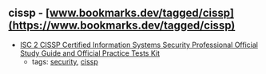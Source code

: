 cissp - [www.bookmarks.dev/tagged/cissp](https://www.bookmarks.dev/tagged/cissp)
---
* [ISC 2 CISSP Certified Information Systems Security Professional Official Study Guide and Official Practice Tests Kit](https://www.amazon.com/dp/1119523265/ref=cm_sw_r_cp_apa_EobmBbVYKBPT0)
    * tags: [security](../tagged/security.md), [cissp](../tagged/cissp.md)
